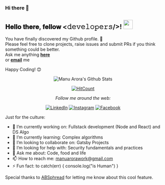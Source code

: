 ### Hi there 👋

<!--
**manuarora700/manuarora700** is a ✨ _special_ ✨ repository because its `README.md` (this file) appears on your GitHub profile.

Here are some ideas to get you started:

- 🔭 I’m currently working on ...
- 🌱 I’m currently learning ...
- 👯 I’m looking to collaborate on ...
- 🤔 I’m looking for help with ...
- 💬 Ask me about ...
- 📫 How to reach me: ...
- 😄 Pronouns: ...
- ⚡ Fun fact: ...
-->
<h2> 𝐇𝐞𝐥𝐥𝐨 𝐭𝐡𝐞𝐫𝐞, 𝐟𝐞𝐥𝐥𝐨𝐰 <𝚍𝚎𝚟𝚎𝚕𝚘𝚙𝚎𝚛𝚜/>! <img src="https://github.com/manuarora700/manuarora700/blob/master/gifs/Hi.gif" width="30px"></h2>

<div align="center" width="50">

<!-- <img src="https://i.imgur.com/dTYwdG1.gif" alt="Welcome!" width="300"/> -->

</div>

You have finally discovered my Github profile. 👋 <br>
Please feel free to clone projects, raise issues and submit PRs if you think something could be better. <br>
Ask me anything **[here](https://github.com/manuarora700/manuarora700/issues/new)**<br>
or **[email](mailto:manuarorawork@gmail.com)** me

Happy Coding! 😊

<div align="center">

<img align="center" src="https://github-readme-stats.vercel.app/api?username=manuarora700&show_icons=true&hide_border=true" alt="Manu Arora's Github Stats">

[![HitCount](http://hits.dwyl.com/manuarora700/manuarora700.svg)](http://hits.dwyl.com/manuarora700/manuarora700)

<i>Follow me around the web:</i><br>

<a href="https://www.linkedin.com/in/manuarora28" target="_blank"><img src="https://img.shields.io/badge/LinkedIn-%230077B5.svg?&style=flat-square&logo=linkedin&logoColor=white" alt="LinkedIn"></a>
<a href="https://www.instagram.com/mannupaaji" target="_blank"><img src="https://img.shields.io/badge/Instagram-%23E4405F.svg?&style=flat-square&logo=instagram&logoColor=white" alt="Instagram"></a>
<a href="https://www.facebook.com/Manuarora7000" target="_blank"><img src="https://img.shields.io/badge/Facebook-%231877F2.svg?&style=flat-square&logo=facebook&logoColor=white" alt="Facebook"></a>

</div>
Just for the culture:

- 🔭 I’m currently working on: Fullstack development (Node and React) and DS Algo
- 🌱 I’m currently learning: Complex algorithms
- 👯 I’m looking to collaborate on: Gatsby Projects
- 🤔 I’m looking for help with: Security fundamentals and practices
- 💬 Ask me about: Code, food and life
- 📫 How to reach me: manuarorawork@gmail.com
- ⚡ Fun fact: to catch(err) { console.log("is Human") }

Special thanks to [ABSphread](https://www.github.com/absphreak) for letting me know about this cool feature.
